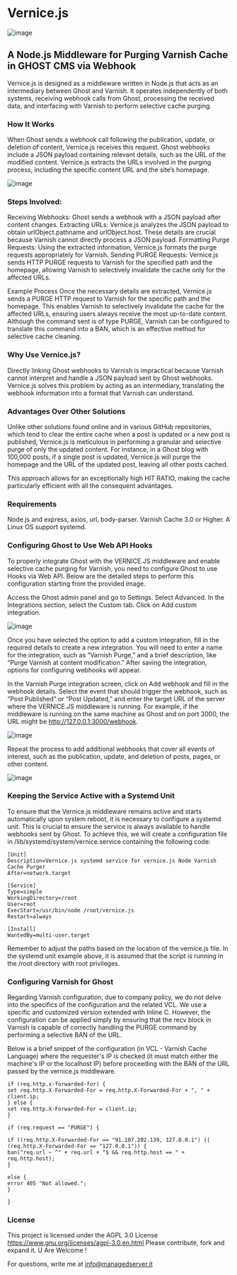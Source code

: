# Vernice.js


![image](https://github.com/MarcoMarcoaldi/Vernice.js/assets/113010551/201b5358-8719-4df0-8c6f-34953a62ff9e)


## A Node.js Middleware for Purging Varnish Cache in GHOST CMS via Webhook

Vernice.js is designed as a middleware written in Node.js that acts as an intermediary between Ghost and Varnish. It operates independently of both systems, receiving webhook calls from Ghost, processing the received data, and interfacing with Varnish to perform selective cache purging.

### How It Works
When Ghost sends a webhook call following the publication, update, or deletion of content, Vernice.js receives this request. Ghost webhooks include a JSON payload containing relevant details, such as the URL of the modified content. Vernice.js extracts the URLs involved in the purging process, including the specific content URL and the site’s homepage.

![image](https://github.com/MarcoMarcoaldi/Vernice.js/assets/113010551/1432c947-f4cc-443e-b807-46d6d3ad8df0)


### Steps Involved:
Receiving Webhooks: Ghost sends a webhook with a JSON payload after content changes.
Extracting URLs: Vernice.js analyzes the JSON payload to obtain urlObject.pathname and urlObject.host. These details are crucial because Varnish cannot directly process a JSON payload.
Formatting Purge Requests: Using the extracted information, Vernice.js formats the purge requests appropriately for Varnish.
Sending PURGE Requests: Vernice.js sends HTTP PURGE requests to Varnish for the specified path and the homepage, allowing Varnish to selectively invalidate the cache only for the affected URLs.

Example Process
Once the necessary details are extracted, Vernice.js sends a PURGE HTTP request to Varnish for the specific path and the homepage. This enables Varnish to selectively invalidate the cache for the affected URLs, ensuring users always receive the most up-to-date content. Although the command sent is of type PURGE, Varnish can be configured to translate this command into a BAN, which is an effective method for selective cache cleaning.

### Why Use Vernice.js?
Directly linking Ghost webhooks to Varnish is impractical because Varnish cannot interpret and handle a JSON payload sent by Ghost webhooks. Vernice.js solves this problem by acting as an intermediary, translating the webhook information into a format that Varnish can understand.

### Advantages Over Other Solutions
Unlike other solutions found online and in various GitHub repositories, which tend to clear the entire cache when a post is updated or a new post is published, Vernice.js is meticulous in performing a granular and selective purge of only the updated content. For instance, in a Ghost blog with 100,000 posts, if a single post is updated, Vernice.js will purge the homepage and the URL of the updated post, leaving all other posts cached.

This approach allows for an exceptionally high HIT RATIO, making the cache particularly efficient with all the consequent advantages.

### Requirements
Node.js and express, axios, url, body-parser. Varnish Cache 3.0 or Higher. A Linux OS support systemd.

### Configuring Ghost to Use Web API Hooks
To properly integrate Ghost with the VERNICE.JS middleware and enable selective cache purging for Varnish, you need to configure Ghost to use Hooks via Web API. Below are the detailed steps to perform this configuration starting from the provided image.

Access the Ghost admin panel and go to Settings.
Select Advanced.
In the Integrations section, select the Custom tab.
Click on Add custom integration.

![image](https://github.com/MarcoMarcoaldi/Vernice.js/assets/113010551/216079cf-38d2-4a3f-872b-e9a9b3333e3d)

Once you have selected the option to add a custom integration, fill in the required details to create a new integration. You will need to enter a name for the integration, such as “Varnish Purge,” and a brief description, like “Purge Varnish at content modification.” After saving the integration, options for configuring webhooks will appear.

In the Varnish Purge integration screen, click on Add webhook and fill in the webhook details. Select the event that should trigger the webhook, such as “Post Published” or “Post Updated,” and enter the target URL of the server where the VERNICE.JS middleware is running. For example, if the middleware is running on the same machine as Ghost and on port 3000, the URL might be http://127.0.0.1:3000/webhook.

![image](https://github.com/MarcoMarcoaldi/Vernice.js/assets/113010551/7d02dfe4-4cd9-4d83-8d8f-e6b7234f8342)

Repeat the process to add additional webhooks that cover all events of interest, such as the publication, update, and deletion of posts, pages, or other content.

![image](https://github.com/MarcoMarcoaldi/Vernice.js/assets/113010551/bd2b4abf-c09d-4fc4-867a-190c2ad090c7)

### Keeping the Service Active with a Systemd Unit
To ensure that the Vernice.js middleware remains active and starts automatically upon system reboot, it is necessary to configure a systemd unit. This is crucial to ensure the service is always available to handle webhooks sent by Ghost. To achieve this, we will create a configuration file in /lib/systemd/system/vernice.service containing the following code:

```systemd
[Unit]
Description=Vernice.js systemd service for vernice.js Node Varnish Cache Purger
After=network.target
 
[Service]
Type=simple
WorkingDirectory=/root
User=root
ExecStart=/usr/bin/node /root/vernice.js
Restart=always
 
[Install]
WantedBy=multi-user.target
```

Remember to adjust the paths based on the location of the vernice.js file. In the systemd unit example above, it is assumed that the script is running in the /root directory with root privileges.

### Configuring Varnish for Ghost
Regarding Varnish configuration, due to company policy, we do not delve into the specifics of the configuration and the related VCL. We use a specific and customized version extended with Inline C. However, the configuration can be applied simply by ensuring that the recv block in Varnish is capable of correctly handling the PURGE command by performing a selective BAN of the URL.

Below is a brief snippet of the configuration (in VCL - Varnish Cache Language) where the requester's IP is checked (it must match either the machine's IP or the localhost IP) before proceeding with the BAN of the URL passed by the vernice.js middleware.
```vcl
if (req.http.x-forwarded-for) {
set req.http.X-Forwarded-For = req.http.X-Forwarded-For + ", " + client.ip;
} else {
set req.http.X-Forwarded-For = client.ip;
}
 
if (req.request == "PURGE") {
 
if ((req.http.X-Forwarded-For == "91.107.202.139, 127.0.0.1") || (req.http.X-Forwarded-For == "127.0.0.1")) {
ban("req.url ~ ^" + req.url + "$ && req.http.host == " + req.http.host);
}
 
else {
error 405 "Not allowed.";
}
 
}
```
### License
This project is licensed under the AGPL 3.0 License https://www.gnu.org/licenses/agpl-3.0.en.html
Please contribute, fork and expand it. U Are Welcome !

For questions, write me at info@managedserver.it


